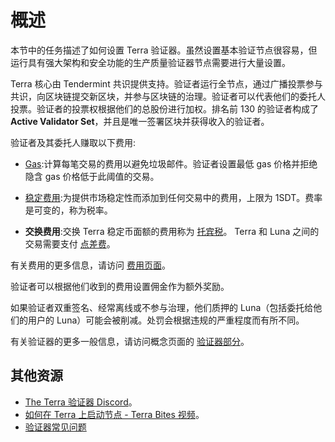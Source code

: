 # 概述

本节中的任务描述了如何设置 Terra 验证器。虽然设置基本验证节点很容易，但运行具有强大架构和安全功能的生产质量验证器节点需要进行大量设置。

Terra 核心由 Tendermint 共识提供支持。验证者运行全节点，通过广播投票参与共识，向区块链提交新区块，并参与区块链的治理。验证者可以代表他们的委托人投票。验证者的投票权根据他们的总股份进行加权。排名前 130 的验证者构成了 **Active Validator Set**，并且是唯一签署区块并获得收入的验证者。

验证者及其委托人赚取以下费用:

- [Gas](./fees.md#gas):计算每笔交易的费用以避免垃圾邮件。验证者设置最低 gas 价格并拒绝隐含 gas 价格低于此阈值的交易。

- [稳定费用](./fees.md#stability-fees):为提供市场稳定性而添加到任何交易中的费用，上限为 1SDT。费率是可变的，称为税率。

- **交换费用**:交换 Terra 稳定币面额的费用称为 [托宾税](./fees.md#tobin-tax)。 Terra 和 Luna 之间的交易需要支付 [点差费](./fees.md#spread-fees)。

有关费用的更多信息，请访问 [费用页面](./fees.md)。

验证者可以根据他们收到的费用设置佣金作为额外奖励。

如果验证者双重签名、经常离线或不参与治理，他们质押的 Luna（包括委托给他们的用户的 Luna）可能会被削减。处罚会根据违规的严重程度而有所不同。

有关验证器的更多一般信息，请访问概念页面的 [验证器部分](/zh/Concepts/Protocol.md#validators)。

## 其他资源

- [The Terra 验证器 Discord](https://discord.com/invite/xfZK6RMFFx)。
- [如何在 Terra 上启动节点 - Terra Bites 视频](https://www.youtube.com/watch?v=2lKAvltKX6w&ab_channel=TerraBites)。
- [验证器常见问题](./faq.md) 